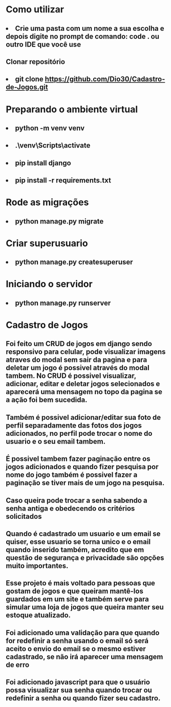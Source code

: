 # Como utilizar

## <li>Crie uma pasta com um nome a sua escolha e depois digite no prompt de comando: code . ou outro IDE que você use</li>

## Clonar repositório

## <li>git clone https://github.com/Dio30/Cadastro-de-Jogos.git</li>

# Preparando o ambiente virtual

## <li>python -m venv venv </li>
## <li>.\venv\Scripts\activate </li>
## <li>pip install django </li>
## <li>pip install -r requirements.txt </li>

# Rode as migrações

## <li>python manage.py migrate </li>

# Criar superusuario

## <li>python manage.py createsuperuser</li>

# Iniciando o servidor

## <li>python manage.py runserver</li>

# Cadastro de Jogos

## Foi feito um CRUD de jogos em django sendo responsivo para celular, pode visualizar imagens atraves do modal sem sair da pagina e para deletar um jogo é possivel através do modal tambem. No CRUD é possivel visualizar, adicionar, editar e deletar jogos selecionados e aparecerá uma mensagem no topo da pagina se a ação foi bem sucedida.

## Também é possivel adicionar/editar sua foto de perfil separadamente das fotos dos jogos adicionados, no perfil pode trocar o nome do usuario e o seu email tambem.

## É possivel tambem fazer paginação entre os jogos adicionados e quando fizer pesquisa por nome do jogo também é possivel fazer a paginação se tiver mais de um jogo na pesquisa.

## Caso queira pode trocar a senha sabendo a senha antiga e obedecendo os critérios solicitados

## Quando é cadastrado um usuario e um email se quiser, esse usuario se torna unico e o email quando inserido também, acredito que em questão de segurança e privacidade são opções muito importantes.

## Esse projeto é mais voltado para pessoas que gostam de jogos e que queiram mantê-los guardados em um site e também serve para simular uma loja de jogos que queira manter seu estoque atualizado.

## Foi adicionado uma validação para que quando for redefinir a senha usando o email só será aceito o envio do email se o mesmo estiver cadastrado, se não irá aparecer uma mensagem de erro

## Foi adicionado javascript para que o usuário possa visualizar sua senha quando trocar ou redefinir a senha ou quando fizer seu cadastro.
